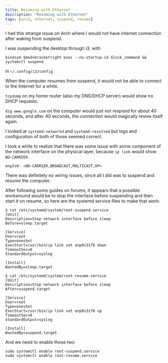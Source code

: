 ```yaml
---
title: Resuming with Ethernet
description: "Resuming with Ethernet"
tags: [arch, ethernet, suspend, resume]
---
```


I had this strange issue on Arch where I would not have internet connection after waking from suspend.

I was suspending the desktop through i3, with

```
bindsym $mod+bracketright exec --no-startup-id $lock_command && systemctl suspend
```

in `~/.config/i3/config`

When the computer resumes from suspend, it would not be able to connect to the Internet for a while.

`tcpdump` on my home router (also my DNS/DHCP server) would show no DHCP requests.

`dig www.google.com` on the computer would just not respond for about 40 seconds, and after 40 seconds, the connection would magically revive itself again.

I looked at `systemd-networkd` and `systemd-resolved` but logs and configuration of both of those seemed correct.

I took a while to realize that there was some issue with some component of the network interface on the physical layer, because `ip link` would show `NO-CARRIER`.

```
enp2s0: <NO-CARRIER,BROADCAST,MULTICAST,UP>
```

There was definitely no wiring issues, since all I did was to suspend and resume the computer.

After following some guides on forums, it appears that a possible workaround would be to stop the interface before suspending and then start it on resume, so here are the systemd service files to make that work:

```
$ cat /etc/systemd/system/root-suspend.service
[Unit]
Description=Stop network interface before sleep
Before=sleep.target

[Service]
User=root
Type=oneshot
ExecStart=/usr/bin/ip link set enp0s31f6 down
TimeoutSec=0
StandardOutput=syslog

[Install]
WantedBy=sleep.target
```

```
$ cat /etc/systemd/system/root-resume.service
[Unit]
Description=Stop network interface before sleep
After=suspend.target

[Service]
User=root
Type=oneshot
ExecStart=/usr/bin/ip link set enp0s31f6 up
TimeoutSec=0
StandardOutput=syslog

[Install]
WantedBy=suspend.target
```

And we need to enable those two

```
sudo systemctl enable root-suspend.service
sudo systemctl enable root-resume.service
```
